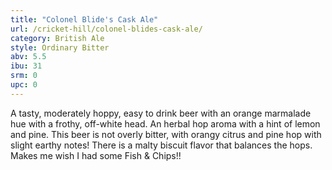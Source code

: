 ```yaml
---
title: "Colonel Blide's Cask Ale"
url: /cricket-hill/colonel-blides-cask-ale/
category: British Ale
style: Ordinary Bitter
abv: 5.5
ibu: 31
srm: 0
upc: 0
---
```

A tasty, moderately hoppy, easy to drink beer with an orange marmalade hue with a frothy, off-white head. An herbal hop aroma with a hint of lemon and pine. This beer is not overly bitter, with orangy citrus and pine hop with slight earthy notes! There is a malty biscuit flavor that balances the hops. Makes me wish I had some Fish & Chips!!
